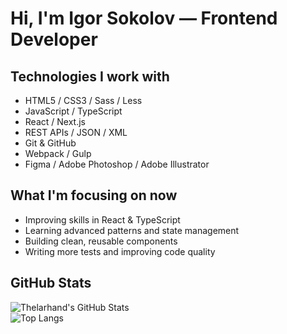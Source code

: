 # Hi, I'm Igor Sokolov — Frontend Developer

## Technologies I work with

- HTML5 / CSS3 / Sass / Less  
- JavaScript / TypeScript  
- React / Next.js  
- REST APIs / JSON / XML  
- Git & GitHub  
- Webpack / Gulp  
- Figma / Adobe Photoshop / Adobe Illustrator

## What I'm focusing on now

- Improving skills in React & TypeScript  
- Learning advanced patterns and state management  
- Building clean, reusable components  
- Writing more tests and improving code quality  

## GitHub Stats

![Thelarhand's GitHub Stats](https://github-readme-stats.vercel.app/api?username=thelarhand&show_icons=true&theme=tokyonight&hide=issues&count_private=true)  
![Top Langs](https://github-readme-stats.vercel.app/api/top-langs/?username=thelarhand&layout=compact&theme=tokyonight)
